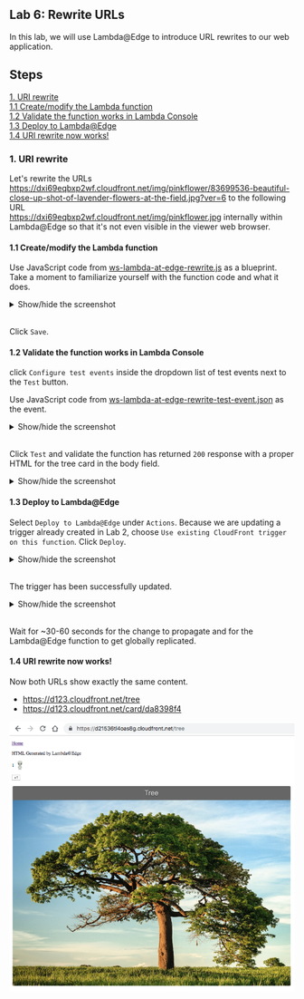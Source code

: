 ## Lab 6: Rewrite URLs

In this lab, we will use Lambda@Edge to introduce URL rewrites to our web application.


## Steps

[1. URI rewrite](#1-uri-rewrite)  
[1.1 Create/modify the Lambda function](#11-createmodify-the-lambda-function)  
[1.2 Validate the function works in Lambda Console](#12-validate-the-function-works-in-lambda-console)  
[1.3 Deploy to Lambda@Edge](#13-deploy-to-lambdaedge)  
[1.4 URI rewrite now works!](#14-uri-rewrite-now-works)  

### 1. URI rewrite

Let's rewrite the URLs
https://dxi69eqbxp2wf.cloudfront.net/img/pinkflower/83699536-beautiful-close-up-shot-of-lavender-flowers-at-the-field.jpg?ver=6
to the following URL  
https://dxi69eqbxp2wf.cloudfront.net/img/pinkflower.jpg
internally within Lambda@Edge so that it's not even visible in the viewer web browser.

#### 1.1 Create/modify the Lambda function

Use JavaScript code from [ws-lambda-at-edge-rewrite.js](./ws-lambda-at-edge-rewrite.js) as a blueprint. Take a moment to familiarize yourself with the function code and what it does.

<details><summary>Show/hide the screenshot</summary>
  
<kbd>![x](./img/1-01-rewrite-url.png)</kbd>
</details><br/>

Click `Save`.

#### 1.2 Validate the function works in Lambda Console

click `Configure test events` inside the dropdown list of test events next to the `Test` button.

Use JavaScript code from [ws-lambda-at-edge-rewrite-test-event.json](./ws-lambda-at-edge-rewrite-test-event.json) as the event.

<details><summary>Show/hide the screenshot</summary>
  
<kbd>![x](./img/1-02-test-event-1.png)</kbd>
</details><br/>


Click `Test` and validate the function has returned `200` response with a proper HTML for the tree card in the body field.

<details><summary>Show/hide the screenshot</summary>
  
<kbd>![x](./img/2-03-test-invoke-success.png)</kbd>
</details>

#### 1.3 Deploy to Lambda@Edge

Select `Deploy to Lambda@Edge` under `Actions`. Because we are updating a trigger already created in Lab 2, choose `Use existing CloudFront trigger on this function`. Click `Deploy`.

<details><summary>Show/hide the screenshot</summary>
  
<kbd>![x](./img/2-04-deploy-to-lambda-edge.png)</kbd>
</details><br/>

The trigger has been successfully updated.

<details><summary>Show/hide the screenshot</summary>
  
<kbd>![x](./img/2-05-deploy-to-lambda-edge-success.png)</kbd>
</details><br/>

Wait for ~30-60 seconds for the change to propagate and for the Lambda@Edge function to get globally replicated.

#### 1.4 URI rewrite now works!

Now both URLs show exactly the same content.

* https://d123.cloudfront.net/tree
* https://d123.cloudfront.net/card/da8398f4  

<kbd>![x](./img/2-06-pretty-uri.png)</kbd>
